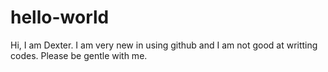 # hello-world

Hi, I am Dexter. I am very new in using github and I am not good at writting codes. Please be gentle with me.
